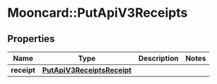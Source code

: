 # Mooncard::PutApiV3Receipts

## Properties
Name | Type | Description | Notes
------------ | ------------- | ------------- | -------------
**receipt** | [**PutApiV3ReceiptsReceipt**](PutApiV3ReceiptsReceipt.md) |  | 


